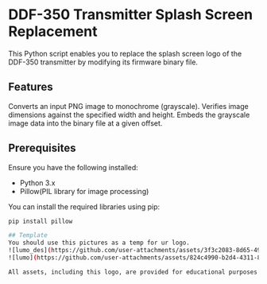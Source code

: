 # DDF-350 Transmitter Splash Screen Replacement

This Python script enables you to replace the splash screen logo of the DDF-350 transmitter by modifying its firmware binary file.

## Features

Converts an input PNG image to monochrome (grayscale).
Verifies image dimensions against the specified width and height.
Embeds the grayscale image data into the binary file at a given offset.

## Prerequisites

Ensure you have the following installed:

- Python 3.x
- Pillow(PIL library for image processing)

You can install the required libraries using pip:

```bash
pip install pillow

## Template
You should use this pictures as a temp for ur logo.
![lumo_des](https://github.com/user-attachments/assets/3f3c2083-8d65-49f0-8774-cc5240bb3a86)
![lumo](https://github.com/user-attachments/assets/824c4990-b2d4-4311-866b-e533dd37a689)

All assets, including this logo, are provided for educational purposes only. I do not claim authorship nor endorsement from the original creator. The binary firmware is provided by DumboRC.
